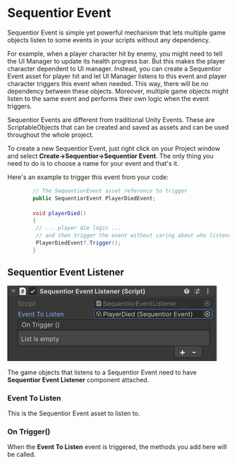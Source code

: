 # Sequentior Event

Sequentior Event is simple yet powerful mechanism that lets multiple game objects listen to some events in your scripts without any dependency.

For example, when a player character hit by enemy, you might need to tell the UI Manager to update its health progress bar. But this makes the player character dependent to UI manager.
Instead, you can create a Sequentior Event asset for player hit and let UI Manager listens to this event and player character triggers this event when needed. This way, there will be no dependency between these objects. Moreover, multiple game objects might listen to the same event and performs their own logic when the event triggers.

Sequentior Events are different from traditional Unity Events. These are ScriptableObjects that can be created and saved as assets and can be used throughout the whole project.

To create a new Sequentior Event, just right click on your Project window and select __Create->Sequentior->Sequentior Event__. The only thing you need to do is to choose a name for your event and that's it.

Here's an example to trigger this event from your code:

``` C#
        // The SequentiorEvent asset reference to trigger
        public SequentiorEvent PlayerDiedEvent;

        void playerDied()
        {
         // ... player die logic ...
         // and then trigger the event without caring about who listens to this event
         PlayerDiedEvent?.Trigger();
        }
```

## Sequentior Event Listener

![Seq Event Listener](img/sequentioreventlistener.jpg)

The game objects that listens to a Sequentior Event need to have __Sequentior Event Listener__ component attached.

### Event To Listen

This is the Sequentior Event asset to listen to.

### On Trigger()

When the __Event To Listen__ event is triggered, the methods you add here will be called.
